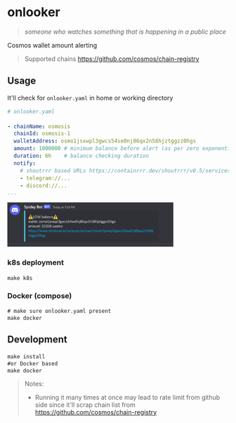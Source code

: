 # onlooker

> *someone who watches something that is happening in a public place*

Cosmos wallet amount alerting

> Supported chains <https://github.com/cosmos/chain-registry>

## Usage

It'll check for `onlooker.yaml` in home or working directory

```yaml
# onlooker.yaml

- chainName: osmosis
  chainId: osmosis-1
  walletAddress: osmo1jsxwpl3gwcs54se0nj86qx2n58hjztggzz0hgs
  amount: 1000000 # minimum balance before alert (as per zero exponential denom)
  duration: 6h    # balance checking duration
  notify:
    # shoutrrr based URLs https://containrrr.dev/shoutrrr/v0.5/services/discord/
    - telegram://...
    - discord://...
...
```

<img src="notify.png" alt="Notification" width="75%"/>

### k8s deployment

```shell
make k8s
```

### Docker (compose)

```shell
# make sure onlooker.yaml present
make docker
```

## Development

```shell
make install
#or Docker based
make docker
```

> Notes:
> * Running it many times at once may lead to rate limit from github side since
> it'll scrap chain list from <https://github.com/cosmos/chain-registry>
>
